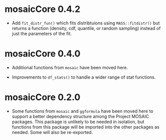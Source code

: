 
# mosaicCore 0.4.2

* Add `fit_distr_fun()` which fits distribtuions using `MASS::fitdistr()` but returns a function (density, cdf, quantile, or random sampling) instead of just the parameters of the fit.

# mosaicCore 0.4.0

* Additional functions from `mosaic` have been moved here.

* Improvements to `df_stats()` to handle a wider range of stat functions.

# mosaicCore 0.2.0

* Some functions from `mosaic` and `ggformula` have been moved here to support a better dependency structure among the Project MOSAIC packages.  This package is unlikely to be needed in isolation, but functions from this package will be imported into the other packages as needed.  Some will also be re-exported.



